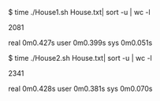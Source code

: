 $ time ./House1.sh House.txt| sort -u | wc -l

2081

real    0m0.427s
user    0m0.399s
sys     0m0.051s

$ time ./House2.sh House.txt| sort -u | wc -l

2341

real    0m0.428s
user    0m0.381s
sys     0m0.070s

